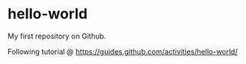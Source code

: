 # hello-world

My first repository on Github.

Following tutorial @ https://guides.github.com/activities/hello-world/

